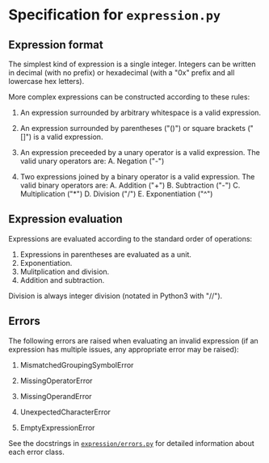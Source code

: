 # Specification for `expression.py`

## Expression format

The simplest kind of expression is a single integer. Integers can be
written in decimal (with no prefix) or hexadecimal (with a "0x" prefix
and all lowercase hex letters).

More complex expressions can be constructed according to these rules:
1. An expression surrounded by arbitrary whitespace is a valid expression.

2. An expression surrounded by parentheses ("()") or square brackets
   ("[]") is a valid expression.

3. An expression preceeded by a unary operator is a valid expression.
   The valid unary operators are:
   A. Negation ("-")

4. Two expressions joined by a binary operator is a valid expression.
   The valid binary operators are:
   A. Addition ("+")
   B. Subtraction ("-")
   C. Multiplication ("*")
   D. Division ("/")
   E. Exponentiation ("^")


## Expression evaluation

Expressions are evaluated according to the standard order of operations:
1. Expressions in parentheses are evaluated as a unit.
2. Exponentiation.
3. Mulitplication and division.
4. Addition and subtraction.

Division is always integer division (notated in Python3 with "//").


## Errors

The following errors are raised when evaluating an invalid expression (if
an expression has multiple issues, any appropriate error may be raised):
1. MismatchedGroupingSymbolError

2. MissingOperatorError

3. MissingOperandError

4. UnexpectedCharacterError

5. EmptyExpressionError

See the docstrings in [`expression/errors.py`](./expression/errors.py) for
detailed information about each error class.
